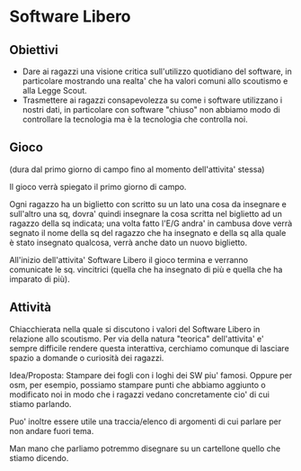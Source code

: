 # Software Libero

## Obiettivi 

* Dare ai ragazzi una visione critica sull'utilizzo quotidiano del software, in particolare mostrando una realta' che ha valori comuni allo scoutismo e alla Legge Scout.
* Trasmettere ai ragazzi consapevolezza su come i software utilizzano i nostri dati, in particolare con software "chiuso" non abbiamo modo di controllare la tecnologia ma è la tecnologia che controlla noi.

## Gioco
(dura dal primo giorno di campo fino al momento dell'attivita' stessa)

Il gioco verrà spiegato il primo giorno di campo.

Ogni ragazzo ha un biglietto con scritto su un lato una cosa da insegnare e sull'altro una sq, dovra' quindi insegnare la cosa scritta nel biglietto ad un ragazzo della sq indicata; una volta fatto l'E/G andra' in cambusa dove verrà segnato il nome della sq del ragazzo che ha insegnato e della sq alla quale è stato insegnato qualcosa, verrà anche dato un nuovo biglietto.

All'inizio dell'attivita' Software Libero il gioco termina e verranno comunicate le sq. vincitrici (quella che ha insegnato di più e quella che ha imparato di più).

## Attività 

Chiacchierata nella quale si discutono i valori del Software Libero in relazione allo scoutismo. Per via della natura "teorica" dell'attivita' e' sempre difficile rendere questa interattiva, cerchiamo comunque di lasciare spazio a domande o curiosità dei ragazzi.
	
Idea/Proposta: Stampare dei fogli con i loghi dei SW piu' famosi. Oppure per osm, per esempio, possiamo stampare punti che abbiamo aggiunto o modificato noi in modo che i ragazzi vedano concretamente cio' di cui stiamo parlando.
           
Puo' inoltre essere utile una traccia/elenco di argomenti di cui parlare per non andare fuori tema.
       
Man mano che parliamo potremmo disegnare su un cartellone quello che stiamo dicendo.
